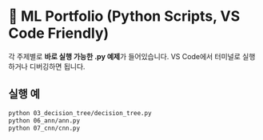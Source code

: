 # 🧠 ML Portfolio (Python Scripts, VS Code Friendly)

각 주제별로 **바로 실행 가능한 .py 예제**가 들어있습니다.
VS Code에서 터미널로 실행하거나 디버깅하면 됩니다.

## 실행 예
```bash
python 03_decision_tree/decision_tree.py
python 06_ann/ann.py
python 07_cnn/cnn.py
```
